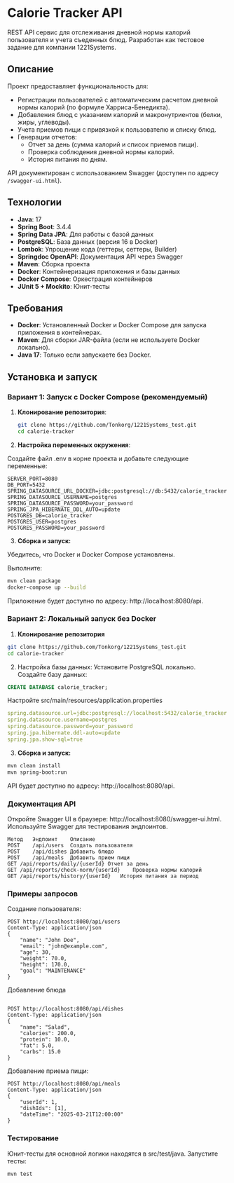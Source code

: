 # Calorie Tracker API

REST API сервис для отслеживания дневной нормы калорий пользователя и учета съеденных блюд. Разработан как тестовое задание для компании 1221Systems.

## Описание

Проект предоставляет функциональность для:
- Регистрации пользователей с автоматическим расчетом дневной нормы калорий (по формуле Харриса-Бенедикта).
- Добавления блюд с указанием калорий и макронутриентов (белки, жиры, углеводы).
- Учета приемов пищи с привязкой к пользователю и списку блюд.
- Генерации отчетов:
    - Отчет за день (сумма калорий и список приемов пищи).
    - Проверка соблюдения дневной нормы калорий.
    - История питания по дням.

API документирован с использованием Swagger (доступен по адресу `/swagger-ui.html`).

## Технологии

- **Java**: 17
- **Spring Boot**: 3.4.4
- **Spring Data JPA**: Для работы с базой данных
- **PostgreSQL**: База данных (версия 16 в Docker)
- **Lombok**: Упрощение кода (геттеры, сеттеры, Builder)
- **Springdoc OpenAPI**: Документация API через Swagger
- **Maven**: Сборка проекта
- **Docker**: Контейнеризация приложения и базы данных
- **Docker Compose**: Оркестрация контейнеров
- **JUnit 5 + Mockito**: Юнит-тесты

## Требования

- **Docker**: Установленный Docker и Docker Compose для запуска приложения в контейнерах.
- **Maven**: Для сборки JAR-файла (если не используете Docker локально).
- **Java 17**: Только если запускаете без Docker.

## Установка и запуск

### Вариант 1: Запуск с Docker Compose (рекомендуемый)

1. **Клонирование репозитория**:
   ```bash
   git clone https://github.com/Tonkorg/1221Systems_test.git
   cd calorie-tracker
   ```
2. **Настройка переменных окружения**:

Создайте файл .env в корне проекта и добавьте следующие переменные:

```
SERVER_PORT=8080
DB_PORT=5432
SPRING_DATASOURCE_URL_DOCKER=jdbc:postgresql://db:5432/calorie_tracker
SPRING_DATASOURCE_USERNAME=postgres
SPRING_DATASOURCE_PASSWORD=your_password
SPRING_JPA_HIBERNATE_DDL_AUTO=update
POSTGRES_DB=calorie_tracker
POSTGRES_USER=postgres
POSTGRES_PASSWORD=your_password
```

3. **Сборка и запуск:**

Убедитесь, что Docker и Docker Compose установлены.

Выполните:

```bash
mvn clean package
docker-compose up --build
```

Приложение будет доступно по адресу: http://localhost:8080/api.

### Вариант 2: Локальный запуск без Docker

1. **Клонирование репозитория**

```bash
git clone https://github.com/Tonkorg/1221Systems_test.git
cd calorie-tracker
```
2. Настройка базы данных:
   Установите PostgreSQL локально.  
   Создайте базу данных:

```sql
CREATE DATABASE calorie_tracker;
```
Настройте src/main/resources/application.properties

```yaml
spring.datasource.url=jdbc:postgresql://localhost:5432/calorie_tracker
spring.datasource.username=postgres
spring.datasource.password=your_password
spring.jpa.hibernate.ddl-auto=update
spring.jpa.show-sql=true
```

3. **Сборка и запуск:**

```bash
mvn clean install
mvn spring-boot:run
```

API будет доступно по адресу: http://localhost:8080/api.

### Документация API
Откройте Swagger UI в браузере: http://localhost:8080/swagger-ui.html.
Используйте Swagger для тестирования эндпоинтов.
```
Метод	Эндпоинт	Описание
POST	/api/users	Создать пользователя
POST	/api/dishes	Добавить блюдо
POST	/api/meals	Добавить прием пищи
GET	/api/reports/daily/{userId}	Отчет за день
GET	/api/reports/check-norm/{userId}	Проверка нормы калорий
GET	/api/reports/history/{userId}	История питания за период
```

### Примеры запросов
Создание пользователя:

```text
POST http://localhost:8080/api/users
Content-Type: application/json
{
    "name": "John Doe",
    "email": "john@example.com",
    "age": 30,
    "weight": 70.0,
    "height": 170.0,
    "goal": "MAINTENANCE"
}
```

Добавление блюда

```text

POST http://localhost:8080/api/dishes
Content-Type: application/json
{
    "name": "Salad",
    "calories": 200.0,
    "protein": 10.0,
    "fat": 5.0,
    "carbs": 15.0
}
```

Добавление приема пищи:

```text
POST http://localhost:8080/api/meals
Content-Type: application/json
{
    "userId": 1,
    "dishIds": [1],
    "dateTime": "2025-03-21T12:00:00"
}
```


### Тестирование
Юнит-тесты для основной логики находятся в src/test/java. Запустите тесты:

```bash
mvn test
```
